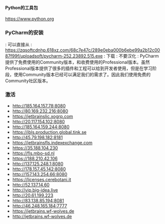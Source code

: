 #### Python的工具包
https://www.python.org


### PyCharm的安装

: 可以直接从
: https://zqsoftcdnhp.618xz.com/68c7e47c/289e0eba000b6ebe99a2b12c0087f99f/uploadsoft/pycharm-252.23892.515.exe
: 下载
: 不要汉化
: PyCharm提供了免费使⽤的Community版本，和收费使⽤的Professional版本。虽然Professional版本提供了很多的插件和⼯程可以给到开发者使⽤，但是在学习阶段，使⽤Community版本已经可以满⾜我们的需求了。因此我们使⽤免费的Community社区版本。


### 激活
* http://185.164.157.78:8080
* http://80.169.232.216:8080
* https://jetbrainslic.xogrp.com
* http://20.117.154.102:8080
* http://185.164.159.244:8080
* https://jbls.production.global.tink.se
* http://45.79.198.182:8181
* https://jetbrainsfls.indexexchange.com
* https://35.188.104.230
* https://fls.mbo-sd.nl
* https://188.210.42.106
* http://137.125.248.1:8080
* http://178.157.45.142:8080
* http://157.143.254.66:8080
* https://licenses.cerebotani.it
* http://52.137.14.60
* http://vip.big-idea.live
* http://20.61.199.223
* http://83.138.85.194:8081
* http://46.248.165.184:7777
* https://jetbrains.wf-wolves.de
* http://jetbrains.wf-wolves.de